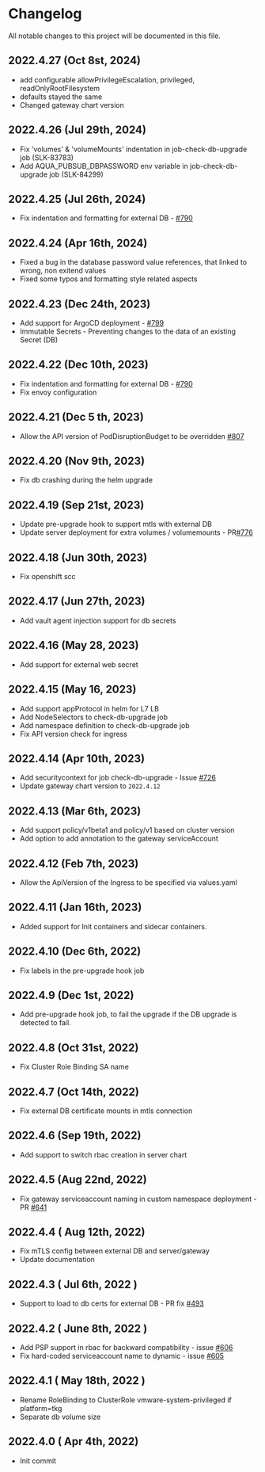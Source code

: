 # Changelog
All notable changes to this project will be documented in this file.

## 2022.4.27 (Oct 8st, 2024)
* add configurable allowPrivilegeEscalation, privileged, readOnlyRootFilesystem
* defaults stayed the same
* Changed gateway chart version

## 2022.4.26 (Jul 29th, 2024)
* Fix 'volumes' & 'volumeMounts' indentation in job-check-db-upgrade job (SLK-83783)
* Add AQUA_PUBSUB_DBPASSWORD env variable in job-check-db-upgrade job (SLK-84299)

## 2022.4.25 (Jul 26th, 2024)
* Fix indentation and formatting for external DB - [#790](https://github.com/aquasecurity/aqua-helm/pull/790)

## 2022.4.24 (Apr 16th, 2024)
* Fixed a bug in the database password value references, that linked to wrong, non exitend values
* Fixed some typos and formatting style related aspects

## 2022.4.23 (Dec 24th, 2023)
* Add support for ArgoCD deployment - [#799](https://github.com/aquasecurity/aqua-helm/issues/799)
* Immutable Secrets - Preventing changes to the data of an existing Secret (DB)

## 2022.4.22 (Dec 10th, 2023)
* Fix indentation and formatting for external DB - [#790](https://github.com/aquasecurity/aqua-helm/issues/790) 
* Fix envoy configuration

## 2022.4.21 (Dec 5 th, 2023)
* Allow the API version of PodDisruptionBudget to be overridden [#807](https://github.com/aquasecurity/aqua-helm/pull/807)

## 2022.4.20 (Nov 9th, 2023)
* Fix db crashing during the helm upgrade

## 2022.4.19 (Sep 21st, 2023)
* Update pre-upgrade hook to support mtls with external DB
* Update server deployment for extra volumes / volumemounts - PR[#776](https://github.com/aquasecurity/aqua-helm/pull/776)

## 2022.4.18 (Jun 30th, 2023)
* Fix openshift scc

## 2022.4.17 (Jun 27th, 2023)
* Add vault agent injection support for db secrets

## 2022.4.16 (May 28, 2023)
* Add support for external web secret

## 2022.4.15 (May 16, 2023)
* Add support appProtocol in helm for L7 LB
* Add NodeSelectors to check-db-upgrade job
* Add namespace definition to check-db-upgrade job
* Fix API version check for ingress

## 2022.4.14 (Apr 10th, 2023)
* Add securitycontext for job check-db-upgrade - Issue [#726](https://github.com/aquasecurity/aqua-helm/issues/726)
* Update gateway chart version to `2022.4.12`

## 2022.4.13 (Mar 6th, 2023)
* Add support policy/v1beta1 and policy/v1 based on cluster version
* Add option to add annotation to the gateway serviceAccount

## 2022.4.12 (Feb 7th, 2023)
* Allow the ApiVersion of the Ingress to be specified via values.yaml

## 2022.4.11 (Jan 16th, 2023)
* Added support for Init containers and sidecar containers.

## 2022.4.10 (Dec 6th, 2022)
* Fix labels in the pre-upgrade hook job

## 2022.4.9 (Dec 1st, 2022)
* Add pre-upgrade hook job, to fail the upgrade if the DB upgrade is detected to fail.

## 2022.4.8 (Oct 31st, 2022)
* Fix Cluster Role Binding SA name

## 2022.4.7 (Oct 14th, 2022)
* Fix external DB certificate mounts in mtls connection

## 2022.4.6 (Sep 19th, 2022)
* Add support to switch rbac creation in server chart

## 2022.4.5 (Aug 22nd, 2022)
* Fix gateway serviceaccount naming in custom namespace deployment - PR [#641](https://github.com/aquasecurity/aqua-helm/pull/641)

## 2022.4.4 ( Aug 12th, 2022)
* Fix mTLS config between external DB and server/gateway
* Update documentation

## 2022.4.3 ( Jul 6th, 2022 )
* Support to load to db certs for external DB - PR fix [#493](https://github.com/aquasecurity/aqua-helm/issues/493)

## 2022.4.2 ( June 8th, 2022 )
* Add PSP support in rbac for backward compatibility - issue [#606](https://github.com/aquasecurity/aqua-helm/issues/606)
* Fix hard-coded serviceaccount name to dynamic - issue [#605](https://github.com/aquasecurity/aqua-helm/issues/605)

## 2022.4.1 ( May 18th, 2022 )
* Rename RoleBinding to ClusterRole vmware-system-privileged if platform=tkg
* Separate db volume size

## 2022.4.0 ( Apr 4th, 2022)
* Init commit

